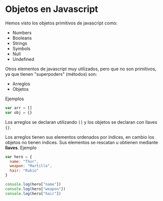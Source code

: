 # Objetos en Javascript

Hemos visto los objetos primitivos de javascript como:

- Numbers
- Booleans
- Strings
- Symbols
- Null
- Undefined

Otros elementos de javascript muy utilizados, pero que no son primitivos, ya que tienen "superpoders" (métodos) son:

- Arreglos
- Objetos

Ejemplos

```javascript
var arr = []
var obj = {}
```

Los arreglos se declaran utilizando `[]` y los objetos se declaran con llaves `{}`.

Los arreglos tienen sus elementos ordenados por índices, en cambio los objetos no tienen indices. Sus elementos se rescatan u obtienen mediante **llaves**. Ejemplo

```javascript
var hero = {
  name: "Thor",
  weapon: "Martillo",
  hair: "Rubio"
}

console.log(hero["name"])
console.log(hero["weapon"])
console.log(hero["hair"])
```

